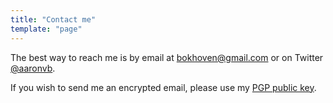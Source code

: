 ```yaml
---
title: "Contact me"
template: "page"
---
```


The best way to reach me is by email at [bokhoven@gmail.com](mailto:bokhoven@gmail.com) or on Twitter [@aaronvb](https://twitter.com/aaronvb).

If you wish to send me an encrypted email, please use my [PGP public key](http://pgp.mit.edu/pks/lookup?op=get&search=0x8691869B8B2B3EF8).